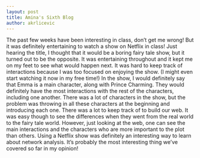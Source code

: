 ```yaml
---
layout: post
title: Amina's Sixth Blog
author: akrlicevic
---
```

The past few weeks have been interesting in class, don’t get me wrong! But it was definitely entertaining to watch a show on Netflix in class! Just hearing the title, I thought that it would be a boring fairy tale show, but it turned out to be the opposite. It was entertaining throughout and it kept me on my feet to see what would happen next. It was hard to keep track of interactions because I was too focused on enjoying the show. (I might even start watching it now in my free time!) 
In the show, I would definitely say that Emma is a main character, along with Prince Charming. They would definitely have the most interactions with the rest of the characters, including one another. There was a lot of characters in the show, but the problem was throwing in all these characters at the beginning and introducing each one. There was a lot to keep track of to build our web. It was easy though to see the differences when they went from the real world to the fairy tale world. However, just looking at the web, one can see the main interactions and the characters who are more important to the plot than others. Using a Netflix show was definitely an interesting way to learn about network analysis. It’s probably the most interesting thing we’ve covered so far in my opinion! 
